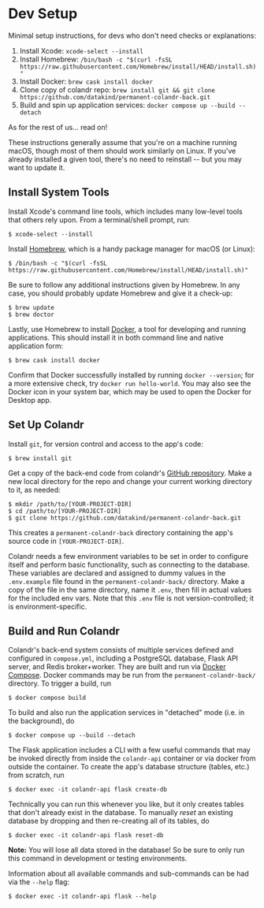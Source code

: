 # Dev Setup

Minimal setup instructions, for devs who don't need checks or explanations:

1. Install Xcode: `xcode-select --install`
1. Install Homebrew: `/bin/bash -c "$(curl -fsSL https://raw.githubusercontent.com/Homebrew/install/HEAD/install.sh)"`
1. Install Docker: `brew cask install docker`
1. Clone copy of colandr repo: `brew install git && git clone https://github.com/datakind/permanent-colandr-back.git`
1. Build and spin up application services: `docker compose up --build --detach`

As for the rest of us... read on!

These instructions generally assume that you're on a machine running macOS, though most of them should work similarly on Linux. If you've already installed a given tool, there's no need to reinstall -- but you may want to update it.


## Install System Tools

Install Xcode's command line tools, which includes many low-level tools that others rely upon. From a terminal/shell prompt, run:

```shell
$ xcode-select --install
```

Install [Homebrew](http://brew.sh), which is a handy package manager for macOS (or Linux):

```shell
$ /bin/bash -c "$(curl -fsSL https://raw.githubusercontent.com/Homebrew/install/HEAD/install.sh)"
```

Be sure to follow any additional instructions given by Homebrew. In any case, you should probably update Homebrew and give it a check-up:

```shell
$ brew update
$ brew doctor
```

Lastly, use Homebrew to install [Docker](https://docs.docker.com), a tool for developing and running applications. This should install it in both command line and native application form:

```shell
$ brew cask install docker
```

Confirm that Docker successfully installed by running `docker --version`; for a more extensive check, try `docker run hello-world`. You may also see the Docker icon in your system bar, which may be used to open the Docker for Desktop app.


## Set Up Colandr

Install `git`, for version control and access to the app's code:

```shell
$ brew install git
```

Get a copy of the back-end code from colandr's [GitHub repository](https://github.com/datakind/permanent-colandr-back). Make a new local directory for the repo and change your current working directory to it, as needed:

```shell
$ mkdir /path/to/[YOUR-PROJECT-DIR]
$ cd /path/to/[YOUR-PROJECT-DIR]
$ git clone https://github.com/datakind/permanent-colandr-back.git
```

This creates a `permanent-colandr-back` directory containing the app's source code in `[YOUR-PROJECT-DIR]`.

Colandr needs a few environment variables to be set in order to configure itself and perform basic functionality, such as connecting to the database. These variables are declared and assigned to dummy values in the `.env.example` file found in the `permanent-colandr-back/` directory. Make a copy of the file in the same directory, name it `.env`, then fill in actual values for the included env vars. Note that this `.env` file is not version-controlled; it is environment-specific.


## Build and Run Colandr

Colandr's back-end system consists of multiple services defined and configured in `compose.yml`, including a PostgreSQL database, Flask API server, and Redis broker+worker. They are built and run via [Docker Compose](https://docs.docker.com/compose). Docker commands may be run from the `permanent-colandr-back/` directory. To trigger a build, run

```shell
$ docker compose build
```

To build and also run the application services in "detached" mode (i.e. in the background), do

```shell
$ docker compose up --build --detach
```

The Flask application includes a CLI with a few useful commands that may be invoked directly from inside the `colandr-api` container or via docker from outside the container. To create the app's database structure (tables, etc.) from scratch, run

```shell
$ docker exec -it colandr-api flask create-db
```

Technically you can run this whenever you like, but it only creates tables that don't already exist in the database. To manually _reset_ an existing database by dropping and then re-creating all of its tables, do

```shell
$ docker exec -it colandr-api flask reset-db
```

**Note:** You will lose all data stored in the database! So be sure to only run this command in development or testing environments.

Information about all available commands and sub-commands can be had via the `--help` flag:

```shell
$ docker exec -it colandr-api flask --help
```

